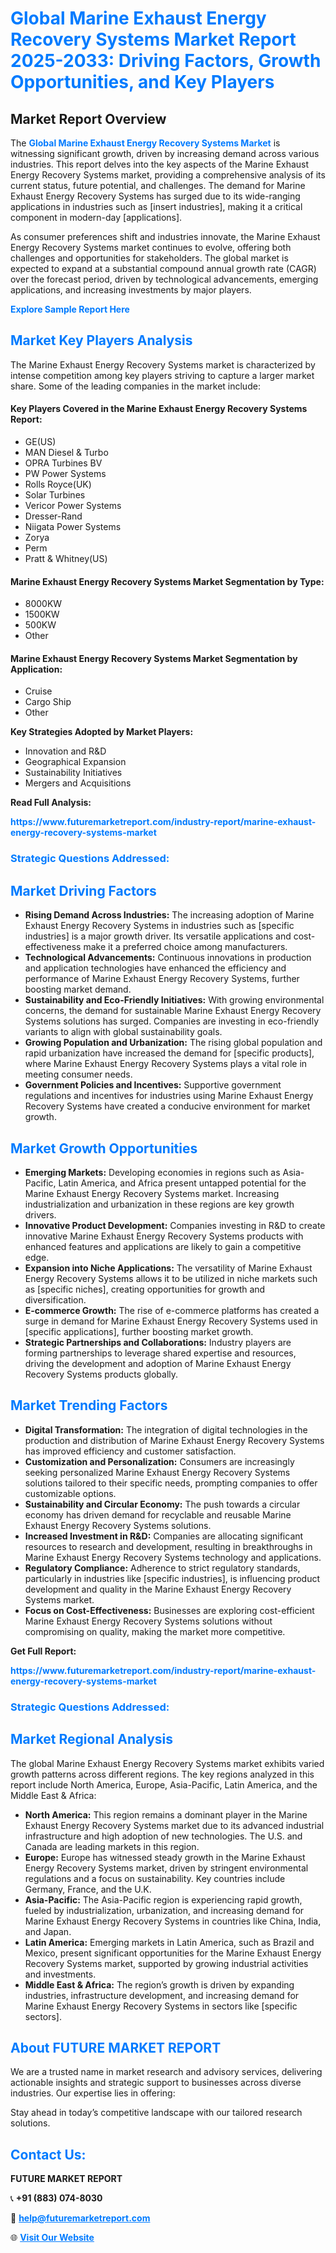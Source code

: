 <h1 style="color: #007BFF;">Global Marine Exhaust Energy Recovery Systems Market Report 2025-2033: Driving Factors, Growth Opportunities, and Key Players</h1>

<section id="overview">
<h2>Market Report Overview</h2>
<p>The <a href="https://www.futuremarketreport.com/industry-report/marine-exhaust-energy-recovery-systems-market" style="color: #007BFF; text-decoration: none;"><strong>Global Marine Exhaust Energy Recovery Systems Market</strong></a> is witnessing significant growth, driven by increasing demand across various industries. This report delves into the key aspects of the Marine Exhaust Energy Recovery Systems market, providing a comprehensive analysis of its current status, future potential, and challenges. The demand for Marine Exhaust Energy Recovery Systems has surged due to its wide-ranging applications in industries such as [insert industries], making it a critical component in modern-day [applications].</p>
<p>As consumer preferences shift and industries innovate, the Marine Exhaust Energy Recovery Systems market continues to evolve, offering both challenges and opportunities for stakeholders. The global market is expected to expand at a substantial compound annual growth rate (CAGR) over the forecast period, driven by technological advancements, emerging applications, and increasing investments by major players.</p>
</section>

<section id="overview">
<p><a href="https://www.futuremarketreport.com/request-sample/reportId=98620" style="color: #007BFF; text-decoration: none;"><strong>Explore Sample Report Here</strong></a></p>
</section>

<section id="key-players">
<h2 style="color: #007BFF;">Market Key Players Analysis</h2>
<p>The Marine Exhaust Energy Recovery Systems market is characterized by intense competition among key players striving to capture a larger market share. Some of the leading companies in the market include:</p>
<h4>Key Players Covered in the Marine Exhaust Energy Recovery Systems Report:</h4>
<ul><li>GE(US)</li><li>MAN Diesel &amp; Turbo</li><li>OPRA Turbines BV</li><li>PW Power Systems</li><li>Rolls Royce(UK)</li><li>Solar Turbines</li><li>Vericor Power Systems</li><li>Dresser-Rand</li><li>Niigata Power Systems</li><li>Zorya</li><li>Perm</li><li>Pratt &amp; Whitney(US)</li></ul>
<h4>Marine Exhaust Energy Recovery Systems Market Segmentation by Type:</h4>
<ul><li>8000KW</li><li>1500KW</li><li>500KW</li><li>Other</li></ul>

<h4>Marine Exhaust Energy Recovery Systems Market Segmentation by Application:</h4>
<ul><li>Cruise</li><li>Cargo Ship</li><li>Other</li></ul>
<p><strong>Key Strategies Adopted by Market Players:</strong></p>
<ul>
<li>Innovation and R&D</li>
<li>Geographical Expansion</li>
<li>Sustainability Initiatives</li>
<li>Mergers and Acquisitions</li>
</ul>
</section>

<section>
<p><strong>Read Full Analysis: </strong></p><a href="https://www.futuremarketreport.com/industry-report/marine-exhaust-energy-recovery-systems-market" style="color: #007BFF; text-decoration: none;"><strong>https://www.futuremarketreport.com/industry-report/marine-exhaust-energy-recovery-systems-market</strong></a>
<h3 style="color: #007BFF;">Strategic Questions Addressed:</h3>
</section>

<section id="driving-factors">
<h2 style="color: #007BFF;">Market Driving Factors</h2>
<ul>
<li><strong>Rising Demand Across Industries:</strong> The increasing adoption of Marine Exhaust Energy Recovery Systems in industries such as [specific industries] is a major growth driver. Its versatile applications and cost-effectiveness make it a preferred choice among manufacturers.</li>
<li><strong>Technological Advancements:</strong> Continuous innovations in production and application technologies have enhanced the efficiency and performance of Marine Exhaust Energy Recovery Systems, further boosting market demand.</li>
<li><strong>Sustainability and Eco-Friendly Initiatives:</strong> With growing environmental concerns, the demand for sustainable Marine Exhaust Energy Recovery Systems solutions has surged. Companies are investing in eco-friendly variants to align with global sustainability goals.</li>
<li><strong>Growing Population and Urbanization:</strong> The rising global population and rapid urbanization have increased the demand for [specific products], where Marine Exhaust Energy Recovery Systems plays a vital role in meeting consumer needs.</li>
<li><strong>Government Policies and Incentives:</strong> Supportive government regulations and incentives for industries using Marine Exhaust Energy Recovery Systems have created a conducive environment for market growth.</li>
</ul>
</section>

<section id="growth-opportunities">
<h2 style="color: #007BFF;">Market Growth Opportunities</h2>
<ul>
<li><strong>Emerging Markets:</strong> Developing economies in regions such as Asia-Pacific, Latin America, and Africa present untapped potential for the Marine Exhaust Energy Recovery Systems market. Increasing industrialization and urbanization in these regions are key growth drivers.</li>
<li><strong>Innovative Product Development:</strong> Companies investing in R&D to create innovative Marine Exhaust Energy Recovery Systems products with enhanced features and applications are likely to gain a competitive edge.</li>
<li><strong>Expansion into Niche Applications:</strong> The versatility of Marine Exhaust Energy Recovery Systems allows it to be utilized in niche markets such as [specific niches], creating opportunities for growth and diversification.</li>
<li><strong>E-commerce Growth:</strong> The rise of e-commerce platforms has created a surge in demand for Marine Exhaust Energy Recovery Systems used in [specific applications], further boosting market growth.</li>
<li><strong>Strategic Partnerships and Collaborations:</strong> Industry players are forming partnerships to leverage shared expertise and resources, driving the development and adoption of Marine Exhaust Energy Recovery Systems products globally.</li>
</ul>
</section>

<section id="trending-factors">
<h2 style="color: #007BFF;">Market Trending Factors</h2>
<ul>
<li><strong>Digital Transformation:</strong> The integration of digital technologies in the production and distribution of Marine Exhaust Energy Recovery Systems has improved efficiency and customer satisfaction.</li>
<li><strong>Customization and Personalization:</strong> Consumers are increasingly seeking personalized Marine Exhaust Energy Recovery Systems solutions tailored to their specific needs, prompting companies to offer customizable options.</li>
<li><strong>Sustainability and Circular Economy:</strong> The push towards a circular economy has driven demand for recyclable and reusable Marine Exhaust Energy Recovery Systems solutions.</li>
<li><strong>Increased Investment in R&D:</strong> Companies are allocating significant resources to research and development, resulting in breakthroughs in Marine Exhaust Energy Recovery Systems technology and applications.</li>
<li><strong>Regulatory Compliance:</strong> Adherence to strict regulatory standards, particularly in industries like [specific industries], is influencing product development and quality in the Marine Exhaust Energy Recovery Systems market.</li>
<li><strong>Focus on Cost-Effectiveness:</strong> Businesses are exploring cost-efficient Marine Exhaust Energy Recovery Systems solutions without compromising on quality, making the market more competitive.</li>
</ul>
</section>

<section>
<p><strong>Get Full Report: </strong></p><a href="https://www.futuremarketreport.com/industry-report/marine-exhaust-energy-recovery-systems-market" style="color: #007BFF; text-decoration: none;"><strong>https://www.futuremarketreport.com/industry-report/marine-exhaust-energy-recovery-systems-market</strong></a>
<h3 style="color: #007BFF;">Strategic Questions Addressed:</h3>
</section>


<section id="regional-analysis">
<h2 style="color: #007BFF;">Market Regional Analysis</h2>
<p>The global Marine Exhaust Energy Recovery Systems market exhibits varied growth patterns across different regions. The key regions analyzed in this report include North America, Europe, Asia-Pacific, Latin America, and the Middle East & Africa:</p>
<ul>
<li><strong>North America:</strong> This region remains a dominant player in the Marine Exhaust Energy Recovery Systems market due to its advanced industrial infrastructure and high adoption of new technologies. The U.S. and Canada are leading markets in this region.</li>
<li><strong>Europe:</strong> Europe has witnessed steady growth in the Marine Exhaust Energy Recovery Systems market, driven by stringent environmental regulations and a focus on sustainability. Key countries include Germany, France, and the U.K.</li>
<li><strong>Asia-Pacific:</strong> The Asia-Pacific region is experiencing rapid growth, fueled by industrialization, urbanization, and increasing demand for Marine Exhaust Energy Recovery Systems in countries like China, India, and Japan.</li>
<li><strong>Latin America:</strong> Emerging markets in Latin America, such as Brazil and Mexico, present significant opportunities for the Marine Exhaust Energy Recovery Systems market, supported by growing industrial activities and investments.</li>
<li><strong>Middle East & Africa:</strong> The region’s growth is driven by expanding industries, infrastructure development, and increasing demand for Marine Exhaust Energy Recovery Systems in sectors like [specific sectors].</li>
</ul>
</section>

<footer>
<h2 style="color: #007BFF;">About FUTURE MARKET REPORT</h2>
<p>We are a trusted name in market research and advisory services, delivering actionable insights and strategic support to businesses across diverse industries. Our expertise lies in offering:</p>

<p>Stay ahead in today’s competitive landscape with our tailored research solutions.</p>

<h2 style="color: #007BFF;">Contact Us:</h2>
<p><strong>FUTURE MARKET REPORT</strong></p>
<p>📞 <strong>+91 (883) 074-8030</strong></p>
<p>📧 <strong><a href="mailto:help@futuremarketreport.com" style="color: #007BFF;">help@futuremarketreport.com</a></strong></p>
<p>🌐 <strong><a href="https://www.futuremarketreport.com/" style="color: #007BFF;">Visit Our Website</a></strong></p>
</footer>